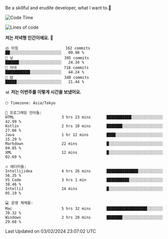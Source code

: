 Be a skillful and erudite developer, what I want to.👶

<!--START_SECTION:waka-->
![Code Time](http://img.shields.io/badge/Code%20Time-429%20hrs%2038%20mins-blue)

![Lines of code](https://img.shields.io/badge/%EC%A0%80%EB%8A%94%20%EC%97%AC%ED%83%9C%EA%B9%8C%EC%A7%80%20-756.5%20thousand%20%EC%A4%84%EC%9D%98%20%EC%BD%94%EB%93%9C%EB%A5%BC%20%EC%9E%91%EC%84%B1%ED%96%88%EC%96%B4%EC%9A%94.-blue)

**저는 저녁형 인간이에요. 🦉** 

```text
🌞 아침                     162 commits         ██░░░░░░░░░░░░░░░░░░░░░░░   09.98 % 
🌆 낮　                     395 commits         ██████░░░░░░░░░░░░░░░░░░░   24.34 % 
🌃 저녁                     718 commits         ███████████░░░░░░░░░░░░░░   44.24 % 
🌙 밤　                     348 commits         █████░░░░░░░░░░░░░░░░░░░░   21.44 % 
```


📊 **저는 이번주를 이렇게 시간을 보냈어요.** 

```text
🕑︎ Timezone: Asia/Tokyo

💬 프로그래밍 언어들: 
HTML                     3 hrs 23 mins       ███████████░░░░░░░░░░░░░░   42.99 % 
Kotlin                   2 hrs 10 mins       ███████░░░░░░░░░░░░░░░░░░   27.66 % 
Java                     1 hr 12 mins        ████░░░░░░░░░░░░░░░░░░░░░   15.29 % 
Markdown                 22 mins             █░░░░░░░░░░░░░░░░░░░░░░░░   04.85 % 
XML                      12 mins             █░░░░░░░░░░░░░░░░░░░░░░░░   02.69 % 

🔥 에디터들: 
Intellijidea             4 hrs 26 mins       ██████████████░░░░░░░░░░░   56.35 % 
VS Code                  3 hrs 1 min         ██████████░░░░░░░░░░░░░░░   38.46 % 
IntelliJ                 24 mins             █░░░░░░░░░░░░░░░░░░░░░░░░   05.19 % 

💻 운영 체제들: 
Mac                      5 hrs 32 mins       ██████████████████░░░░░░░   70.32 % 
Windows                  2 hrs 20 mins       ███████░░░░░░░░░░░░░░░░░░   29.68 % 
```


 Last Updated on 03/02/2024 23:07:02 UTC
<!--END_SECTION:waka-->

